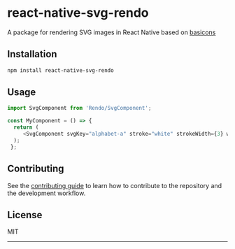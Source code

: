# react-native-svg-rendo

A package for rendering SVG images in React Native based on [basicons](https://basicons.xyz/)

## Installation

```sh
npm install react-native-svg-rendo
```

## Usage

```js
import SvgComponent from 'Rendo/SvgComponent';

const MyComponent = () => {
  return (
     <SvgComponent svgKey="alphabet-a" stroke="white" strokeWidth={3} width={32} height={32} fill="red" />
  );
 };
```

## Contributing

See the [contributing guide](CONTRIBUTING.md) to learn how to contribute to the repository and the development workflow.

## License

MIT

---
